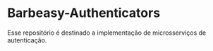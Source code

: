 # Barbeasy-Authenticators
Esse repositório é destinado a implementação de microsserviços de autenticação.
